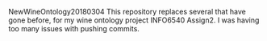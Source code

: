 NewWineOntology20180304
This repository replaces several that have gone before, for my wine ontology project INFO6540 Assign2. I was having too many issues with pushing commits.
